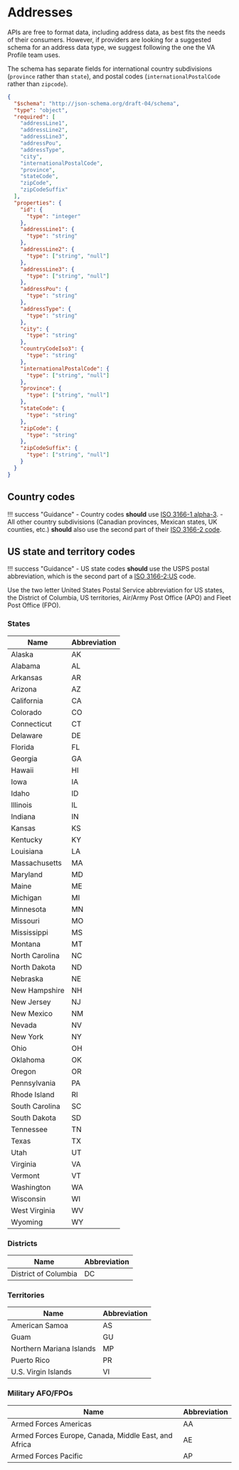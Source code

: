 # Addresses

APIs are free to format data, including address data, as best fits the needs of their consumers. However, if providers are looking for a suggested schema for an address data type, we suggest following the one the VA Profile team uses.

The schema has separate fields for international country subdivisions (`province` rather than `state`), and postal codes (`internationalPostalCode` rather than `zipcode`).

```json
{
  "$schema": "http://json-schema.org/draft-04/schema",
  "type": "object",
  "required": [
    "addressLine1",
    "addressLine2",
    "addressLine3",
    "addressPou",
    "addressType",
    "city",
    "internationalPostalCode",
    "province",
    "stateCode",
    "zipCode",
    "zipCodeSuffix"
  ],
  "properties": {
    "id": {
      "type": "integer"
    },
    "addressLine1": {
      "type": "string"
    },
    "addressLine2": {
      "type": ["string", "null"]
    },
    "addressLine3": {
      "type": ["string", "null"]
    },
    "addressPou": {
      "type": "string"
    },
    "addressType": {
      "type": "string"
    },
    "city": {
      "type": "string"
    },
    "countryCodeIso3": {
      "type": "string"
    },
    "internationalPostalCode": {
      "type": ["string", "null"]
    },
    "province": {
      "type": ["string", "null"]
    },
    "stateCode": {
      "type": "string"
    },
    "zipCode": {
      "type": "string"
    },
    "zipCodeSuffix": {
      "type": ["string", "null"]
    }
  }
}
```

## Country codes
!!! success "Guidance"
    - Country codes **should** use [ISO 3166-1 alpha-3](https://www.iso.org/obp/ui/#search).
    - All other country subdivisions (Canadian provinces, Mexican states, UK counties, etc.) **should** also use the second part of their [ISO 3166-2 code](https://www.iso.org/obp/ui/#search).

## US state and territory codes
!!! success "Guidance"
    - US state codes **should** use the USPS postal abbreviation, which is the second part of a [ISO 3166-2:US](https://www.iso.org/obp/ui/#iso:code:3166:US) code.

Use the two letter United States Postal Service abbreviation for US states, the District of Columbia, US territories, Air/Army Post Office (APO) and Fleet Post Office (FPO).

### States
| Name           | Abbreviation  |
|----------------|---------------|
| Alaska         | AK            |
| Alabama        | AL            |
| Arkansas       | AR            |
| Arizona        | AZ            |
| California     | CA            |
| Colorado       | CO            |
| Connecticut    | CT            |
| Delaware       | DE            |
| Florida        | FL            |
| Georgia        | GA            |
| Hawaii         | HI            |
| Iowa           | IA            |
| Idaho          | ID            |
| Illinois       | IL            |
| Indiana        | IN            |
| Kansas         | KS            |
| Kentucky       | KY            |
| Louisiana      | LA            |
| Massachusetts  | MA            |
| Maryland       | MD            |
| Maine          | ME            |
| Michigan       | MI            |
| Minnesota      | MN            |
| Missouri       | MO            |
| Mississippi    | MS            |
| Montana        | MT            |
| North Carolina | NC            |
| North Dakota   | ND            |
| Nebraska       | NE            |
| New Hampshire  | NH            |
| New Jersey     | NJ            |
| New Mexico     | NM            |
| Nevada         | NV            |
| New York       | NY            |
| Ohio           | OH            |
| Oklahoma       | OK            |
| Oregon         | OR            |
| Pennsylvania   | PA            |
| Rhode Island   | RI            |
| South Carolina | SC            |
| South Dakota   | SD            |
| Tennessee      | TN            |
| Texas          | TX            |
| Utah           | UT            |
| Virginia       | VA            |
| Vermont        | VT            |
| Washington     | WA            |
| Wisconsin      | WI            |
| West Virginia  | WV            |
| Wyoming        | WY            |

### Districts
| Name                 | Abbreviation |
|----------------------|--------------|
| District of Columbia | DC           |

### Territories
| Name                     | Abbreviation |
|--------------------------|--------------|
| American Samoa           | AS           |
| Guam                     | GU           |
| Northern Mariana Islands | MP           |
| Puerto Rico              | PR           |
| U.S. Virgin Islands      | VI           |

### Military AFO/FPOs
| Name                                                 | Abbreviation |
|------------------------------------------------------|--------------|
| Armed Forces Americas                                | AA           |
| Armed Forces Europe, Canada, Middle East, and Africa | AE           |
| Armed Forces Pacific                                 | AP           |
